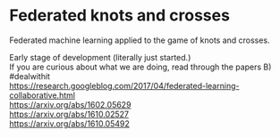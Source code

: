 # Federated knots and crosses

Federated machine learning applied to the game of knots and crosses.

Early stage of development (literally just started.)  
If you are curious about what we are doing, read through the papers B) #dealwithit  
https://research.googleblog.com/2017/04/federated-learning-collaborative.html  
https://arxiv.org/abs/1602.05629  
https://arxiv.org/abs/1610.02527  
https://arxiv.org/abs/1610.05492  
